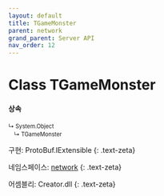 ```yaml
---
layout: default
title: TGameMonster
parent: network
grand_parent: Server API
nav_order: 12
---
```


# Class TGameMonster

#### 상속
<div class="code-example" markdown="1" style = "font-size:0.8em;">
↳ System.Object<br/>
　↳ TGameMonster
</div>

구현: ProtoBuf.IExtensible
{: .text-zeta}

네임스페이스: [network](../)
{: .text-zeta}

어셈블리: Creator.dll
{: .text-zeta}